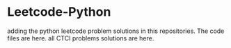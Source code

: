 # Leetcode-Python
adding the python leetcode problem solutions in this repositories. 
The code files are here.
all CTCI problems solutions are here.

































































































































































































































































































































































































































































































































































































































































































































































































































































































































































































































































































































































































































































































































